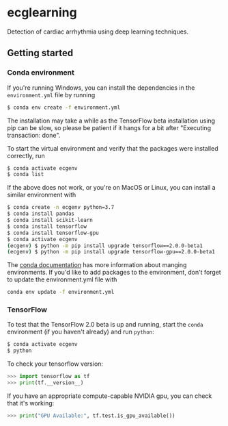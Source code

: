 # ecglearning
Detection of cardiac arrhythmia using deep learning techniques.

## Getting started
### Conda environment
If you're running Windows, you can install the dependencies in the `environment.yml` file by running
```sh
$ conda env create -f environment.yml
```
The installation may take a while as the TensorFlow beta installation using pip can be slow, so please be patient if it hangs for a bit after "Executing transaction: done".

To start the virtual environment and verify that the packages were installed correctly, run
```sh
$ conda activate ecgenv
$ conda list
```

If the above does not work, or you're on MacOS or Linux, you can install a similar environment with
```sh
$ conda create -n ecgenv python=3.7
$ conda install pandas
$ conda install scikit-learn
$ conda install tensorflow
$ conda install tensorflow-gpu
$ conda activate ecgenv
(ecgenv) $ python -m pip install upgrade tensorflow==2.0.0-beta1
(ecgenv) $ python -m pip install upgrade tensorflow-gpu==2.0.0-beta1
```

The [conda documentation](https://docs.conda.io/projects/conda/en/latest/user-guide/tasks/manage-environments.html) has more information about manging environments. If you'd like to add packages to the environment, don't forget to update the environment.yml file with
```sh
conda env update -f environment.yml
```


### TensorFlow
To test that the TensorFlow 2.0 beta is up and running, start the `conda` environment (if you haven't already) and run `python`:
```sh
$ conda activate ecgenv
$ python
```
To check your tensorflow version:
```python
>>> import tensorflow as tf
>>> print(tf.__version__)
```
If you have an appropriate compute-capable NVIDIA gpu, you can check that it's working:
```python
>>> print("GPU Available:", tf.test.is_gpu_available())